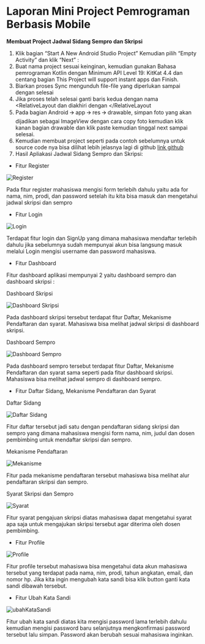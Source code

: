 # Laporan Mini Project Pemrograman Berbasis Mobile #

**Membuat Project Jadwal Sidang Sempro dan Skripsi**
1. Klik bagian “Start A New Android Studio Project” Kemudian pilih “Empty Activity” dan klik “Next” :
2. Buat nama project sesuai keinginan, kemudian gunakan Bahasa pemrograman Kotlin dengan Minimum API Level 19: KitKat 4.4 dan centang bagian This Project will support instant apps dan Finish.
3. Biarkan proses Sync mengunduh file-file yang diperlukan sampai dengan selesai
4. Jika proses telah selesai ganti baris kedua dengan nama <RelativeLayout dan diakhiri dengan </RelativeLayout
5. Pada bagian Android 🡪 app 🡪 res 🡪 drawable, simpan foto yang akan dijadikan sebagai ImageView dengan cara copy foto kemudian klik kanan bagian drawable dan klik paste kemudian tinggal next sampai selesai.
6. Kemudian membuat project seperti pada contoh sebelumnya untuk source code nya bisa dilihat lebih jelasnya lagi di github [link github](https://github.com/fransiskalidya/jadwal-mobile.git)
7. Hasil Apliakasi Jadwal Sidang Sempro dan Skripsi:

* Fitur Register

![Register](register.JPG)

Pada fitur register mahasiswa mengisi form terlebih dahulu yaitu ada for nama, nim, prodi, dan password setelah itu kita bisa masuk dan mengetahui jadwal skripsi dan sempro

* Fitur Login

![Login](Login.JPG)

Terdapat fitur login dan SignUp yang dimana mahasiswa mendaftar terlebih dahulu jika sebelumnya sudah mempunyai akun bisa langsung masuk melalui Login mengisi username dan password mahasiswa.

* Fitur Dashboard 

Fitur dashboard aplikasi mempunyai 2 yaitu dashboard sempro dan dashboard skripsi :

Dashboard Skripsi

![Dashboard Skripsi](dashboardSkripsi.JPG)

Pada dashboard skripsi tersebut terdapat fitur Daftar, Mekanisme Pendaftaran dan syarat. Mahasiswa bisa melihat jadwal skripsi di dashboard skripsi.

Dashboard Sempro

![Dashboard Sempro](dashboardSempro.JPG)

Pada dashboard sempro tersebut terdapat fitur Daftar, Mekanisme Pendaftaran dan syarat sama seperti pada fitur dashboard skripsi. Mahasiswa bisa melihat jadwal sempro di dashboard sempro.

* Fitur Daftar Sidang, Mekanisme Pendaftaran dan Syarat 

Daftar Sidang

![Daftar Sidang](daftarSidang.JPG)

Fitur daftar tersebut jadi satu dengan pendaftaran sidang skripsi dan sempro yang dimana mahasiswa mengisi form nama, nim, judul dan dosen pembimbing untuk mendaftar skripsi dan sempro.

Mekanisme Pendaftaran

![Mekanisme](mekanisme.JPG)

Fitur pada mekanisme pendaftaran tersebut mahasiswa bisa melihat alur pendaftaran skripsi dan sempro.

Syarat Skripsi dan Sempro

![Syarat](syarat.JPG)

Fitur syarat pengajuan skripsi diatas mahasiswa dapat mengetahui syarat apa saja untuk mengajukan skripsi tersebut agar diterima oleh dosen pembimbing.

* Fitur Profile 

![Profile](profile.JPG)

Fitur profile tersebut mahasiswa bisa mengetahui data akun mahasiswa tersebut yang terdapat pada nama, nim, prodi, tahun angkatan, email, dan nomor hp. Jika kita ingin mengubah kata sandi bisa klik button ganti kata sandi dibawah tersebut. 

* Fitur Ubah Kata Sandi

![ubahKataSandi](ubahKataSandi.JPG)

Fitur ubah kata sandi diatas kita mengisi password lama terlebih dahulu kemudian mengisi password baru selanjutnya mengkonfirmasi password tersebut lalu simpan. Password akan berubah sesuai mahasiswa inginkan. 